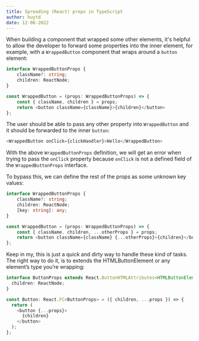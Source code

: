 ```yaml
---
title: Spreading (React) props in TypeScript
author: huytd
date: 12-08-2022
---
```

When building a component that wrapped some other elements, it's helpful to allow the developer to forward some properties into the inner element, for example, with a `WrappedButton` component that wraps around a `button` element:

```typescript
interface WrappedButtonProps {
    className?: string;
    children: ReactNode;
}

const WrappedButton = (props: WrappedButtonProps) => {
    const { className, children } = props;
    return <button className={className}>{children}</button>
};
```

The user should be able to pass any other property into `WrappedButton` and it should be forwarded to the inner `button`:

```typescript
<WrappedButton onClick={clickHandler}>Hello</WrappedButton>
```

With the above `WrappedButtonProps` definition, we will get an error when trying to pass the `onClick` property because `onClick` is not a defined field of the `WrappedButtonProps` interface.

To bypass this, we can define the rest of the props as some unknown key values:

```typescript
interface WrappedButtonProps {
    className?: string;
    children: ReactNode;
    [key: string]: any;
}

const WrappedButton = (props: WrappedButtonProps) => {
    const { className, children, ...otherProps } = props;
    return <button className={className} {...otherProps}>{children}</button>
};
```

Keep in my, this is just a quick and dirty way to handle these kind of tasks. The right way to do it, is to extends the HTMLButtonElement or any element’s type you’re wrapping:

```typescript
interface ButtonProps extends React.ButtonHTMLAttributes<HTMLButtonElement> {
  children: ReactNode;
}

const Button: React.FC<ButtonProps> = ({ children, ...props }) => {
  return (
    <button {...props}>
      {children}
    </button>
  );
};
```
